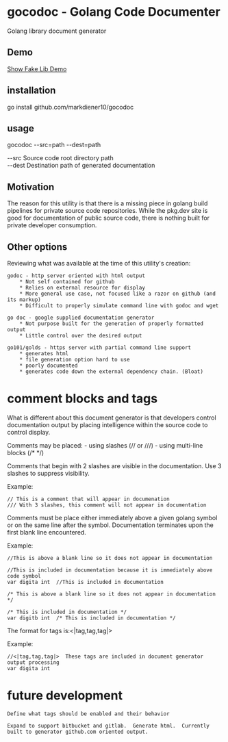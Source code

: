 # gocodoc - Golang Code Documenter

Golang library document generator

## Demo

[Show Fake Lib Demo](./fakelib/README.md)

## installation

go install github.com/markdiener10/gocodoc

## usage

gocodoc --src=path --dest=path 

--src  Source code root directory path  
--dest Destination path of generated documentation  

## Motivation

The reason for this utility is that there is a missing piece in golang build pipelines for private source code repositories.  While the pkg.dev site is good for documentation of public source code, there is nothing built for private developer consumption.  

## Other options

Reviewing what was available at the time of this utility's creation:

	godoc - http server oriented with html output 
		* Not self contained for github
		* Relies on external resource for display
		* More general use case, not focused like a razor on github (and its markup)
		* Difficult to properly simulate command line with godoc and wget

	go doc - google supplied documentation generator
		* Not purpose built for the generation of properly formatted output
		* Little control over the desired output

	go101/golds - https server with partial command line support 
		* generates html 
		* file generation option hard to use
		* poorly documented
		* generates code down the external dependency chain. (Bloat)

# comment blocks and tags

What is different about this document generator is that developers control documentation output by placing intelligence within the source code to control display.

Comments may be placed:
	- using slashes (// or ///)
	- using multi-line blocks (/*  */)

Comments that begin with 2 slashes are visible in the documentation. Use 3 slashes to suppress visibility.

Example:

```
// This is a comment that will appear in documenation
/// With 3 slashes, this comment will not appear in documentation
```

Comments must be place either immediately above a given golang symbol or on the same line after the symbol.  Documentation terminates upon the first blank line encountered.

Example:
```
//This is above a blank line so it does not appear in documentation

//This is included in documentation because it is immediately above code symbol
var digita int  //This is included in documentation 

/* This is above a blank line so it does not appear in documentation */

/* This is included in documentation */
var digitb int  /* This is included in documentation */
```

The format for tags is:<|tag,tag,tag|>

Example:
```
//<|tag,tag,tag|>  These tags are included in document generator output processing
var digita int  
```
	
# future development

	Define what tags should be enabled and their behavior

	Expand to support bitbucket and gitlab.  Generate html.  Currently built to generator github.com oriented output.
